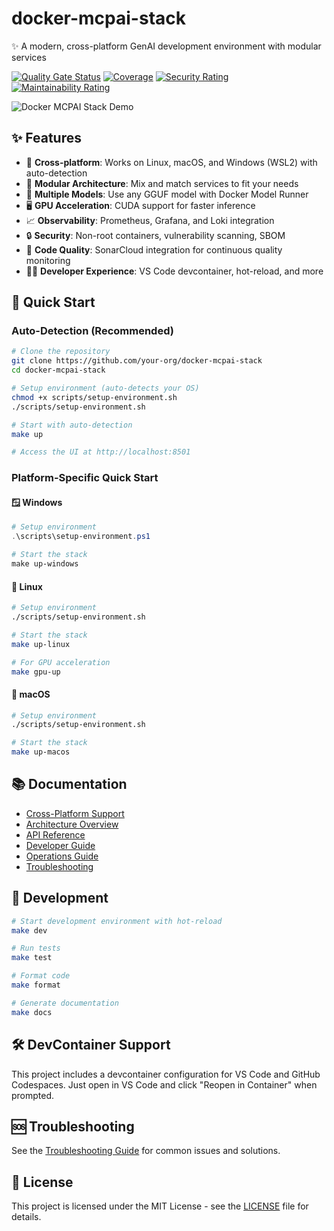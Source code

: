 # docker-mcpai-stack

✨ A modern, cross-platform GenAI development environment with modular services

[![Quality Gate Status](https://sonarcloud.io/api/project_badges/measure?project=docker-mcpai-stack&metric=alert_status)](https://sonarcloud.io/summary/new_code?id=docker-mcpai-stack)
[![Coverage](https://sonarcloud.io/api/project_badges/measure?project=docker-mcpai-stack&metric=coverage)](https://sonarcloud.io/summary/new_code?id=docker-mcpai-stack)
[![Security Rating](https://sonarcloud.io/api/project_badges/measure?project=docker-mcpai-stack&metric=security_rating)](https://sonarcloud.io/summary/new_code?id=docker-mcpai-stack)
[![Maintainability Rating](https://sonarcloud.io/api/project_badges/measure?project=docker-mcpai-stack&metric=sqale_rating)](https://sonarcloud.io/summary/new_code?id=docker-mcpai-stack)

![Docker MCPAI Stack Demo](assets/demo.gif)

## ✨ Features

- 🚀 **Cross-platform**: Works on Linux, macOS, and Windows (WSL2) with auto-detection
- 🔌 **Modular Architecture**: Mix and match services to fit your needs
- 🧠 **Multiple Models**: Use any GGUF model with Docker Model Runner
- 🖥️ **GPU Acceleration**: CUDA support for faster inference
- 📈 **Observability**: Prometheus, Grafana, and Loki integration
- 🔒 **Security**: Non-root containers, vulnerability scanning, SBOM
- 🧪 **Code Quality**: SonarCloud integration for continuous quality monitoring
- 👨‍💻 **Developer Experience**: VS Code devcontainer, hot-reload, and more

## 🚀 Quick Start

### Auto-Detection (Recommended)
```bash
# Clone the repository
git clone https://github.com/your-org/docker-mcpai-stack
cd docker-mcpai-stack

# Setup environment (auto-detects your OS)
chmod +x scripts/setup-environment.sh
./scripts/setup-environment.sh

# Start with auto-detection
make up

# Access the UI at http://localhost:8501
```

### Platform-Specific Quick Start

#### 🪟 Windows
```powershell
# Setup environment
.\scripts\setup-environment.ps1

# Start the stack
make up-windows
```

#### 🐧 Linux
```bash
# Setup environment
./scripts/setup-environment.sh

# Start the stack
make up-linux

# For GPU acceleration
make gpu-up
```

#### 🍎 macOS
```bash
# Setup environment
./scripts/setup-environment.sh

# Start the stack
make up-macos
```

## 📚 Documentation

- [Cross-Platform Support](docs/cross-platform-support.md)
- [Architecture Overview](docs/architecture/overview.md)
- [API Reference](docs/api/reference.md)
- [Developer Guide](docs/guides/developer.md)
- [Operations Guide](docs/guides/operations.md)
- [Troubleshooting](docs/guides/debug.md)

## 🔧 Development

```bash
# Start development environment with hot-reload
make dev

# Run tests
make test

# Format code
make format

# Generate documentation
make docs
```

## 🛠️ DevContainer Support

This project includes a devcontainer configuration for VS Code and GitHub Codespaces. Just open in VS Code and click "Reopen in Container" when prompted.

## 🆘 Troubleshooting

See the [Troubleshooting Guide](docs/guides/debug.md) for common issues and solutions.

## 📝 License

This project is licensed under the MIT License - see the [LICENSE](LICENSE) file for details.
